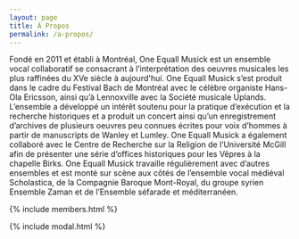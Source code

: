 ```yaml
---
layout: page
title: À Propos
permalink: /a-propos/
---
```

Fondé en 2011 et établi à Montréal, One Equall Musick est un ensemble vocal collaboratif se consacrant à l’interprétation des oeuvres musicales les plus raffinées du XVe siècle à aujourd'hui.  One Equall Musick s’est produit dans le cadre du Festival Bach de Montréal avec le célèbre organiste Hans-Ola Ericsson, ainsi qu’à Lennoxville avec la Société musicale Uplands.  L’ensemble a développé un intérêt soutenu pour la pratique d’exécution et la recherche historiques et a produit un concert ainsi qu’un enregistrement d’archives de plusieurs oeuvres peu connues écrites pour voix d’hommes à partir de manuscripts de Wanley et Lumley.  One Equall Musick a également collaboré avec le Centre de Recherche sur la Religion de l’Université McGill afin de présenter une série d’offices historiques pour les Vêpres à la chapelle Birks.  One Equall Musick travaille régulièrement avec d’autres ensembles et est monté sur scène aux côtés de l’ensemble vocal médiéval Scholastica, de la Compagnie Baroque Mont-Royal, du groupe syrien Ensemble Zaman et de l’Ensemble séfarade et méditerranéen.

{% include members.html %}

{% include modal.html %}